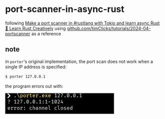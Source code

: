 # port-scanner-in-async-rust

following [Make a port scanner in #rustlang with Tokio and learn async Rust 🦀 Learn Rust Creatively](https://www.youtube.com/watch?v=J3C6sNK2wnk) using [github.com/timClicks/tutorials/2024-04-portscanner](https://github.com/timClicks/tutorials/tree/main/2024-04-portscanner) as a reference

## note

in `porter`'s original implementation, the port scan does not work when a single IP address is specified:

```bash
$ porter 127.0.0.1
```

the program errors out with:

![alt text](./docs/image.png)
